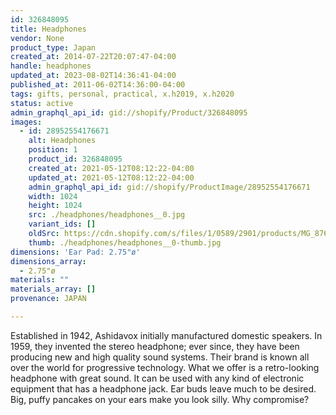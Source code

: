 ```yaml
---
id: 326848095
title: Headphones
vendor: None
product_type: Japan
created_at: 2014-07-22T20:07:47-04:00
handle: headphones
updated_at: 2023-08-02T14:36:41-04:00
published_at: 2011-06-02T14:36:00-04:00
tags: gifts, personal, practical, x.h2019, x.h2020
status: active
admin_graphql_api_id: gid://shopify/Product/326848095
images:
  - id: 28952554176671
    alt: Headphones
    position: 1
    product_id: 326848095
    created_at: 2021-05-12T08:12:22-04:00
    updated_at: 2021-05-12T08:12:22-04:00
    admin_graphql_api_id: gid://shopify/ProductImage/28952554176671
    width: 1024
    height: 1024
    src: ./headphones/headphones__0.jpg
    variant_ids: []
    oldSrc: https://cdn.shopify.com/s/files/1/0589/2901/products/MG_8762_6923f52c-9602-45cc-a1ce-e3e91eb3f026.jpg?v=1620821542
    thumb: ./headphones/headphones__0-thumb.jpg
dimensions: 'Ear Pad: 2.75"ø'
dimensions_array:
  - 2.75"ø
materials: ""
materials_array: []
provenance: JAPAN

---
```


Established in 1942, Ashidavox initially manufactured domestic speakers. In 1959, they invented the stereo headphone; ever since, they have been producing new and high quality sound systems. Their brand is known all over the world for progressive technology. What we offer is a retro-looking headphone with great sound. It can be used with any kind of electronic equipment that has a headphone jack. Ear buds leave much to be desired. Big, puffy pancakes on your ears make you look silly. Why compromise?